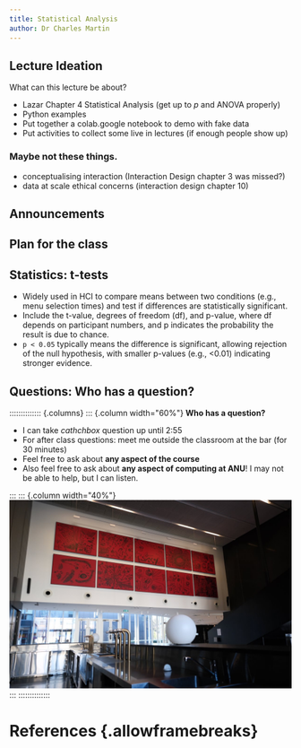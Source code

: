 ```yaml
---
title: Statistical Analysis
author: Dr Charles Martin
---
```


## Lecture Ideation

What can this lecture be about?

- Lazar Chapter 4 Statistical Analysis (get up to _p_ and ANOVA properly)
- Python examples
- Put together a colab.google notebook to demo with fake data
- Put activities to collect some live in lectures (if enough people show up)

### Maybe not these things.

- conceptualising interaction (Interaction Design chapter 3 was missed?)
- data at scale ethical concerns (interaction design chapter 10)

## Announcements

## Plan for the class


## Statistics: t-tests

- Widely used in HCI to compare means between two conditions (e.g., menu selection times) and test if differences are statistically significant.
- Include the t-value, degrees of freedom (df), and p-value, where df depends on participant numbers, and p indicates the probability the result is due to chance.
- `p < 0.05` typically means the difference is significant, allowing rejection of the null hypothesis, with smaller p-values (e.g., <0.01) indicating stronger evidence.


## Questions: Who has a question?

:::::::::::::: {.columns}
::: {.column width="60%"}
**Who has a question?**

- I can take _cathchbox_ question up until 2:55
- For after class questions: meet me outside the classroom at the bar (for 30 minutes)
- Feel free to ask about **any aspect of the course**
- Also feel free to ask about **any aspect of computing at ANU**! I may not be able to help, but I can listen.

:::
::: {.column width="40%"}
![Meet you _at the bar_ for questions. 🍸🥤🫖☕️ Unfortunately no drinks served! 🙃](img/kambri-bar.jpg)
:::
::::::::::::::

# References {.allowframebreaks}
